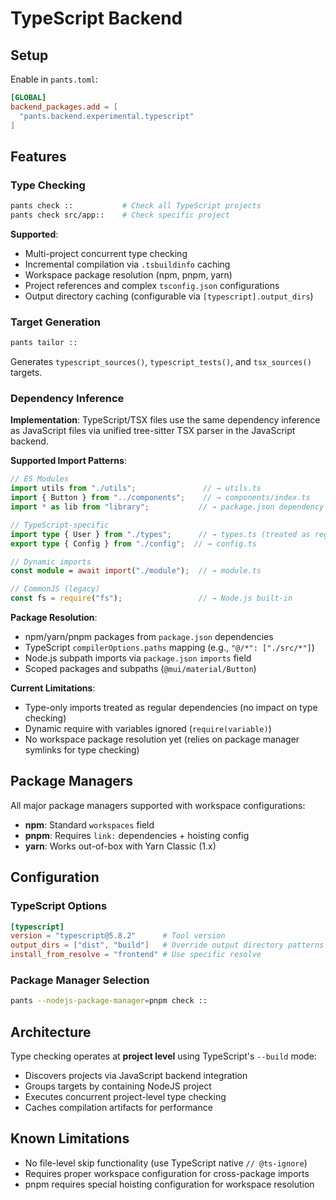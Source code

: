 # TypeScript Backend

## Setup

Enable in `pants.toml`:
```toml
[GLOBAL]
backend_packages.add = [
  "pants.backend.experimental.typescript"
]
```

## Features

### Type Checking
```bash
pants check ::           # Check all TypeScript projects  
pants check src/app::    # Check specific project
```

**Supported**:
- Multi-project concurrent type checking
- Incremental compilation via `.tsbuildinfo` caching  
- Workspace package resolution (npm, pnpm, yarn)
- Project references and complex `tsconfig.json` configurations
- Output directory caching (configurable via `[typescript].output_dirs`)

### Target Generation  
```bash
pants tailor ::
```
Generates `typescript_sources()`, `typescript_tests()`, and `tsx_sources()` targets.

### Dependency Inference

**Implementation**: TypeScript/TSX files use the same dependency inference as JavaScript files via unified tree-sitter TSX parser in the JavaScript backend.

**Supported Import Patterns**:
```typescript
// ES Modules
import utils from "./utils";               // → utils.ts
import { Button } from "../components";    // → components/index.ts
import * as lib from "library";           // → package.json dependency

// TypeScript-specific  
import type { User } from "./types";      // → types.ts (treated as regular dependency)
export type { Config } from "./config";  // → config.ts

// Dynamic imports
const module = await import("./module");  // → module.ts

// CommonJS (legacy)
const fs = require("fs");                 // → Node.js built-in
```

**Package Resolution**:
- npm/yarn/pnpm packages from `package.json` dependencies
- TypeScript `compilerOptions.paths` mapping (e.g., `"@/*": ["./src/*"]`)
- Node.js subpath imports via `package.json` `imports` field
- Scoped packages and subpaths (`@mui/material/Button`)

**Current Limitations**:
- Type-only imports treated as regular dependencies (no impact on type checking)
- Dynamic require with variables ignored (`require(variable)`)
- No workspace package resolution yet (relies on package manager symlinks for type checking)

## Package Managers

All major package managers supported with workspace configurations:

- **npm**: Standard `workspaces` field
- **pnpm**: Requires `link:` dependencies + hoisting config  
- **yarn**: Works out-of-box with Yarn Classic (1.x)

## Configuration

### TypeScript Options
```toml
[typescript]  
version = "typescript@5.8.2"      # Tool version
output_dirs = ["dist", "build"]   # Override output directory patterns
install_from_resolve = "frontend" # Use specific resolve
```

### Package Manager Selection
```bash
pants --nodejs-package-manager=pnpm check ::
```

## Architecture

Type checking operates at **project level** using TypeScript's `--build` mode:
- Discovers projects via JavaScript backend integration
- Groups targets by containing NodeJS project  
- Executes concurrent project-level type checking
- Caches compilation artifacts for performance

## Known Limitations

- No file-level skip functionality (use TypeScript native `// @ts-ignore`)
- Requires proper workspace configuration for cross-package imports
- pnpm requires special hoisting configuration for workspace resolution
